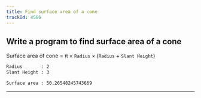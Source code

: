 ```yaml
---
title: Find surface area of a cone
trackId: 4566
---
```


## Write a program to find surface area of a cone

Surface area of cone = π × `Radius` × (`Radius` + `Slant Height`)

```txt
Radius       : 2
Slant Height : 3

Surface area : 50.26548245743669
```

---
